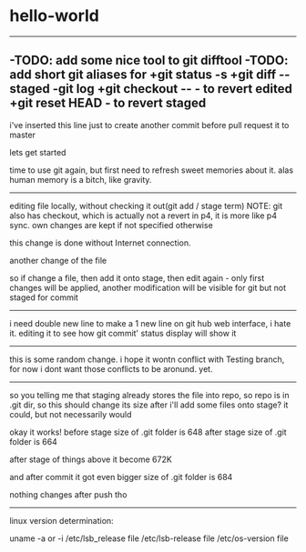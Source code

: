 # hello-world
--------
-TODO: add some nice tool to git difftool
-TODO: add short git aliases for 
	+git status -s
	+git diff<tool> --staged
	-git log <with some formatted output>
	+git checkout -- <file> - to revert edited
	+git reset HEAD <file>  - to revert staged
-------




i've inserted this line just to create another commit before pull request it to master

lets get started

time to use git again, but first need to refresh sweet memories about it. alas human memory is a bitch, like gravity.

----
editing file locally, without checking it out(git add / stage term)
NOTE: git also has checkout, which is actually not a revert in p4, it is more like p4 sync. own changes are kept if not specified otherwise


this change is done without Internet connection. 

another change of the file

so if change a file, then add it onto stage, then edit again - only first changes will be applied, another modification will be visible for git but not staged for commit

---
i need double new line to make a 1 new line on git hub web interface, i hate it.
editing it to see how git commit' status display will show it

---

this is some random change. i hope it wontn conflict with Testing branch, for now i dont want those conflicts to be aronund. yet.

---

so you telling me that staging already stores the file into repo, so repo is in .git dir, so this should change its size after i'll add some files onto stage? it could, but not necessarily would

okay it works! before stage
size of .git folder is 648
after stage
size of .git folder is 664

after stage of things above it become 672K

and after commit it got even bigger
size of .git folder is 684

nothing changes after push tho

---------------
linux version determination:

uname -a or -i
/etc/lsb_release file
/etc/lsb-release file
/etc/os-version file

